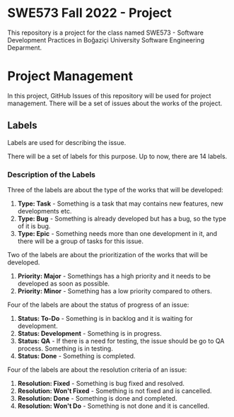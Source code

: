 # SWE573 Fall 2022 - Project
This repository is a project for the class named SWE573 - Software Development Practices in Boğaziçi University Software Engineering Deparment.

# Project Management
In this project, GitHub Issues of this repository will be used for project management. There will be a set of issues about the works of the project.

## Labels
Labels are used for describing the issue.

There will be a set of labels for this purpose. Up to now, there are 14 labels. 

### Description of the Labels

Three of the labels are about the type of the works that will be developed: <br>
1. **Type: Task** -  Something is a task that may contains new features, new developments etc.
2. **Type: Bug** - Something is already developed but has a bug, so the type of it is bug.
3. **Type: Epic** - Something needs more than one development in it, and there will be a group of tasks for this issue.

Two of the labels are about the prioritization of the works that will be developed. 

1. **Priority: Major** - Somethings has a high priority and it needs to be developed as soon as possible.
2. **Priority: Minor** - Something has a low priority compared to others.

Four of the labels are about the status of progress of an issue:

1. **Status: To-Do** - Something is in backlog and it is waiting for development.
2. **Status: Development** - Something is in progress.
3. **Status: QA** - If there is a need for testing, the issue should be go to QA process. Something is in testing.
4. **Status: Done** - Something is completed.

Four of the labels are about the resolution criteria of an issue:

1. **Resolution: Fixed** - Something is bug fixed and resolved.
2. **Resolution: Won't Fixed** - Something is not fixed and is cancelled.
3. **Resolution: Done** - Something is done and completed.
4. **Resolution: Won't Do** - Something is not done and it is cancelled.
